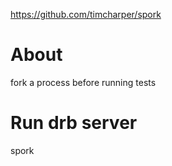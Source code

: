 https://github.com/timcharper/spork

# About

fork a process before running tests

# Run drb server

spork
